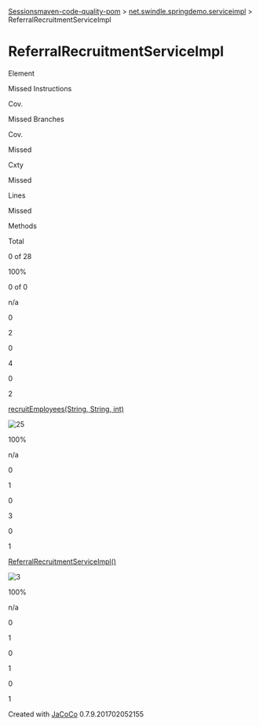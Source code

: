 [Sessions](../jacoco-sessions.md)[maven-code-quality-pom](../index.md)
\> [net.swindle.springdemo.serviceimpl](index.md) \>
ReferralRecruitmentServiceImpl

# ReferralRecruitmentServiceImpl

Element

Missed Instructions

Cov.

Missed Branches

Cov.

Missed

Cxty

Missed

Lines

Missed

Methods

Total

0 of 28

100%

0 of 0

n/a

0

2

0

4

0

2

[recruitEmployees(String, String,
int)](ReferralRecruitmentServiceImpl.java.md#L16)

![25](../jacoco-resources/greenbar.gif
"25")

100%

n/a

0

1

0

3

0

1

[ReferralRecruitmentServiceImpl()](ReferralRecruitmentServiceImpl.java.md#L7)

![3](../jacoco-resources/greenbar.gif "3")

100%

n/a

0

1

0

1

0

1

Created with [JaCoCo](http://www.jacoco.org/jacoco) 0.7.9.201702052155
